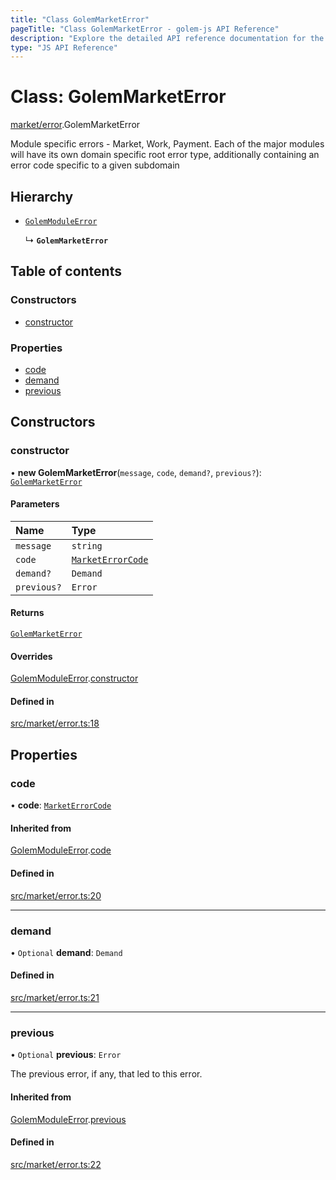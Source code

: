 ```yaml
---
title: "Class GolemMarketError"
pageTitle: "Class GolemMarketError - golem-js API Reference"
description: "Explore the detailed API reference documentation for the Class GolemMarketError within the golem-js SDK for the Golem Network."
type: "JS API Reference"
---
```

# Class: GolemMarketError

[market/error](../modules/market_error).GolemMarketError

Module specific errors - Market, Work, Payment.
Each of the major modules will have its own domain specific root error type,
additionally containing an error code specific to a given subdomain

## Hierarchy

- [`GolemModuleError`](error_golem_error.GolemModuleError)

  ↳ **`GolemMarketError`**

## Table of contents

### Constructors

- [constructor](market_error.GolemMarketError#constructor)

### Properties

- [code](market_error.GolemMarketError#code)
- [demand](market_error.GolemMarketError#demand)
- [previous](market_error.GolemMarketError#previous)

## Constructors

### constructor

• **new GolemMarketError**(`message`, `code`, `demand?`, `previous?`): [`GolemMarketError`](market_error.GolemMarketError)

#### Parameters

| Name | Type |
| :------ | :------ |
| `message` | `string` |
| `code` | [`MarketErrorCode`](../enums/market_error.MarketErrorCode) |
| `demand?` | `Demand` |
| `previous?` | `Error` |

#### Returns

[`GolemMarketError`](market_error.GolemMarketError)

#### Overrides

[GolemModuleError](error_golem_error.GolemModuleError).[constructor](error_golem_error.GolemModuleError#constructor)

#### Defined in

[src/market/error.ts:18](https://github.com/golemfactory/golem-js/blob/4182943/src/market/error.ts#L18)

## Properties

### code

• **code**: [`MarketErrorCode`](../enums/market_error.MarketErrorCode)

#### Inherited from

[GolemModuleError](error_golem_error.GolemModuleError).[code](error_golem_error.GolemModuleError#code)

#### Defined in

[src/market/error.ts:20](https://github.com/golemfactory/golem-js/blob/4182943/src/market/error.ts#L20)

___

### demand

• `Optional` **demand**: `Demand`

#### Defined in

[src/market/error.ts:21](https://github.com/golemfactory/golem-js/blob/4182943/src/market/error.ts#L21)

___

### previous

• `Optional` **previous**: `Error`

The previous error, if any, that led to this error.

#### Inherited from

[GolemModuleError](error_golem_error.GolemModuleError).[previous](error_golem_error.GolemModuleError#previous)

#### Defined in

[src/market/error.ts:22](https://github.com/golemfactory/golem-js/blob/4182943/src/market/error.ts#L22)
